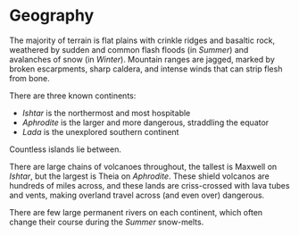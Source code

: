 # Geography

The majority of terrain is flat plains with crinkle ridges and basaltic rock, weathered by sudden and common flash floods (in *Summer*) and avalanches of snow (in *Winter*).
Mountain ranges are jagged, marked by broken escarpments, sharp caldera, and intense winds that can strip flesh from bone.

There are three known continents:

- *Ishtar* is the northermost and most hospitable
- *Aphrodite* is the larger and more dangerous, straddling the equator
- *Lada* is the unexplored southern continent

Countless islands lie between.

There are large chains of volcanoes throughout, the tallest is Maxwell on *Ishtar*, but the largest is Theia on *Aphrodite*. These shield volcanos are hundreds of miles across, and these lands are criss-crossed with lava tubes and vents, making overland travel across (and even over) dangerous.

There are few large permanent rivers on each continent, which often change their course during the *Summer* snow-melts.